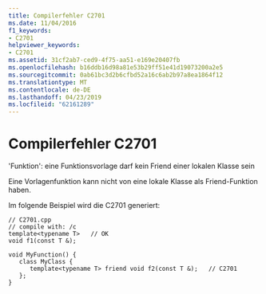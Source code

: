 ```yaml
---
title: Compilerfehler C2701
ms.date: 11/04/2016
f1_keywords:
- C2701
helpviewer_keywords:
- C2701
ms.assetid: 31cf2ab7-ced9-4f75-aa51-e169e20407fb
ms.openlocfilehash: b16ddb16d98a81e53b29ff51e41d19073200a2e5
ms.sourcegitcommit: 0ab61bc3d2b6cfbd52a16c6ab2b97a8ea1864f12
ms.translationtype: MT
ms.contentlocale: de-DE
ms.lasthandoff: 04/23/2019
ms.locfileid: "62161289"
---
```

# <a name="compiler-error-c2701"></a>Compilerfehler C2701

'Funktion': eine Funktionsvorlage darf kein Friend einer lokalen Klasse sein

Eine Vorlagenfunktion kann nicht von eine lokale Klasse als Friend-Funktion haben.

Im folgende Beispiel wird die C2701 generiert:

```
// C2701.cpp
// compile with: /c
template<typename T>   // OK
void f1(const T &);

void MyFunction() {
   class MyClass {
      template<typename T> friend void f2(const T &);   // C2701
   };
}
```
